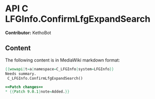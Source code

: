 # API C LFGInfo.ConfirmLfgExpandSearch

**Contributor:** KethoBot

## Content

The following content is in MediaWiki markdown format:

```mediawiki
{{wowapi|t=a|namespace=C_LFGInfo|system=LFGInfo}}
Needs summary.
 C_LFGInfo.ConfirmLfgExpandSearch()

==Patch changes==
* {{Patch 9.0.1|note=Added.}}
```